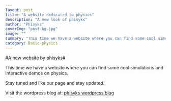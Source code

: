 ```yaml
---
layout: post
title: "A website dedicated to physics"
description: "A new look of phisyks"
author: "Phisyks"
coverImg: "post-bg.jpg"
image: ""
summary: "This time we have a website where you can find some cool simulations and interactive demos on physics."
category: Basic-physics
---
```


#A new website by phisyks#


This time we have a website where you can find some cool simulations and interactive demos on physics.

Stay tuned and like our page and stay updated.

Visit the wordpress blog at: [phisyks wordpress blog](https://www.phisyks.wordpress.com)

